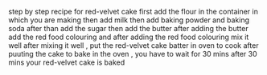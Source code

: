 step by step recipe for red-velvet cake
first add the flour in the container in which you are making
then add milk
then add baking powder and baking soda
after than add the sugar
then add the butter
after adding the butter add the red food colouring 
and after adding the red food colouring mix it well
after mixing it well , put the red-velvet cake batter in oven to cook
after puuting the cake to bake in the oven , you have to wait for 30 mins
after 30 mins your red-velvet cake is baked
